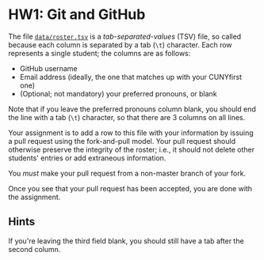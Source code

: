 HW1: Git and GitHub
===================

The file [`data/roster.tsv`](data/roster.tsv) is a *tab-separated-values* (TSV)
file, so called because each column is separated by a tab (`\t`) character. Each
row represents a single student; the columns are as follows:

-   GitHub username
-   Email address (ideally, the one that matches up with your CUNYfirst one)
-   (Optional; not mandatory) your preferred pronouns, or blank

Note that if you leave the preferred pronouns column blank, you should end the line with
a tab (`\t`) character, so that there are 3 columns on all lines.

Your assignment is to add a row to this file with your information by issuing a
pull request using the fork-and-pull model. Your pull request should otherwise
preserve the integrity of the roster; i.e., it should not delete other students'
entries or add extraneous information.

You *must* make your pull request from a non-master branch of your fork.

Once you see that your pull request has been accepted, you are done with the
assignment.

Hints
-----

If you're leaving the third field blank, you should still have a tab after the second column.
